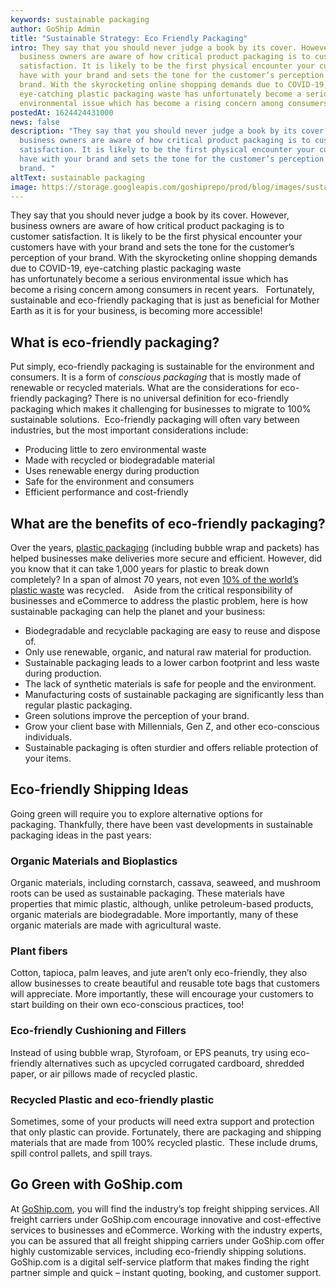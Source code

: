 ```yaml
---
keywords: sustainable packaging
author: GoShip Admin
title: "Sustainable Strategy: Eco Friendly Packaging"
intro: They say that you should never judge a book by its cover. However,
  business owners are aware of how critical product packaging is to customer
  satisfaction. It is likely to be the first physical encounter your customers
  have with your brand and sets the tone for the customer’s perception of your
  brand. With the skyrocketing online shopping demands due to COVID-19,
  eye-catching plastic packaging waste has unfortunately become a serious
  environmental issue which has become a rising concern among consumers in r
postedAt: 1624424431000
news: false
description: "They say that you should never judge a book by its cover. However,
  business owners are aware of how critical product packaging is to customer
  satisfaction. It is likely to be the first physical encounter your customers
  have with your brand and sets the tone for the customer’s perception of your
  brand. "
altText: sustainable packaging
image: https://storage.googleapis.com/goshiprepo/prod/blog/images/sustainable-strategy-eco-friendly-packaging.jpg
---
```

They say that you should never judge a book by its cover. However, business owners are aware of how critical product packaging is to customer satisfaction. It is likely to be the first physical encounter your customers have with your brand and sets the tone for the customer’s perception of your brand. With the skyrocketing online shopping demands due to COVID-19, eye-catching plastic packaging waste has unfortunately become a serious environmental issue which has become a rising concern among consumers in recent years.   Fortunately, sustainable and eco-friendly packaging that is just as beneficial for Mother Earth as it is for your business, is becoming more accessible!  

## What is eco-friendly packaging? 

Put simply, eco-friendly packaging is sustainable for the environment and consumers. It is a form of *conscious packaging* that is mostly made of renewable or recycled materials. What are the considerations for eco-friendly packaging? There is no universal definition for eco-friendly packaging which makes it challenging for businesses to migrate to 100% sustainable solutions.  Eco-friendly packaging will often vary between industries, but the most important considerations include:  

* Producing little to zero environmental waste 
* Made with recycled or biodegradable material 
* Uses renewable energy during production 
* Safe for the environment and consumers 
* Efficient performance and cost-friendly 

## What are the benefits of eco-friendly packaging?

Over the years, [plastic packaging](https://www.theguardian.com/environment/2019/may/15/single-use-plastics-a-serious-climate-change-hazard-study-warns) (including bubble wrap and packets) has helped businesses make deliveries more secure and efficient. However, did you know that it can take 1,000 years for plastic to break down completely? In a span of almost 70 years, not even [10% of the world’s plastic waste](https://ourworldindata.org/faq-on-plastics#how-much-of-global-plastic-is-recycled) was recycled.    Aside from the critical responsibility of businesses and eCommerce to address the plastic problem, here is how sustainable packaging can help the planet and your business:  

* Biodegradable and recyclable packaging are easy to reuse and dispose of. 
* Only use renewable, organic, and natural raw material for production. 
* Sustainable packaging leads to a lower carbon footprint and less waste during production. 
* The lack of synthetic materials is safe for people and the environment. 
* Manufacturing costs of sustainable packaging are significantly less than regular plastic packaging. 
* Green solutions improve the perception of your brand. 
* Grow your client base with Millennials, Gen Z, and other eco-conscious individuals. 
* Sustainable packaging is often sturdier and offers reliable protection of your items. 

## Eco-friendly Shipping Ideas

Going green will require you to explore alternative options for packaging. Thankfully, there have been vast developments in sustainable packaging ideas in the past years: 

### Organic Materials and Bioplastics 

Organic materials, including cornstarch, cassava, seaweed, and mushroom roots can be used as sustainable packaging. These materials have properties that mimic plastic, although, unlike petroleum-based products, organic materials are biodegradable. More importantly, many of these organic materials are made with agricultural waste. 

### Plant fibers 

Cotton, tapioca, palm leaves, and jute aren’t only eco-friendly, they also allow businesses to create beautiful and reusable tote bags that customers will appreciate. More importantly, these will encourage your customers to start building on their own eco-conscious practices, too! 

### Eco-friendly Cushioning and Fillers 

Instead of using bubble wrap, Styrofoam, or EPS peanuts, try using eco-friendly alternatives such as upcycled corrugated cardboard, shredded paper, or air pillows made of recycled plastic. 

### Recycled Plastic and eco-friendly plastic 

Sometimes, some of your products will need extra support and protection that only plastic can provide. Fortunately, there are packaging and shipping materials that are made from 100% recycled plastic.  These include drums, spill control pallets, and spill trays. 

## Go Green with GoShip.com

At [GoShip.com](https://www.goship.com/), you will find the industry’s top freight shipping services. All freight carriers under GoShip.com encourage innovative and cost-effective services to businesses and eCommerce. Working with the industry experts, you can be assured that all freight shipping carriers under GoShip.com offer highly customizable services, including eco-friendly shipping solutions. GoShip.com is a digital self-service platform that makes finding the right partner simple and quick – instant quoting, booking, and customer support.